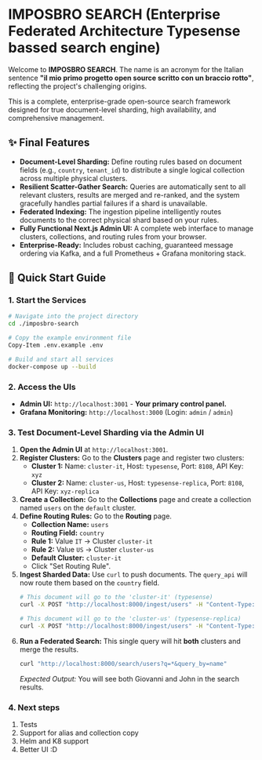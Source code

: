 # IMPOSBRO SEARCH (Enterprise Federated Architecture Typesense bassed search engine)

Welcome to **IMPOSBRO SEARCH**. The name is an acronym for the Italian sentence **"il mio primo progetto open source scritto con un braccio rotto"**, reflecting the project's challenging origins.

This is a complete, enterprise-grade open-source search framework designed for true document-level sharding, high availability, and comprehensive management.
## ✨ Final Features

* **Document-Level Sharding:** Define routing rules based on document fields (e.g., `country`, `tenant_id`) to distribute a single logical collection across multiple physical clusters.
* **Resilient Scatter-Gather Search:** Queries are automatically sent to all relevant clusters, results are merged and re-ranked, and the system gracefully handles partial failures if a shard is unavailable.
* **Federated Indexing:** The ingestion pipeline intelligently routes documents to the correct physical shard based on your rules.
* **Fully Functional Next.js Admin UI:** A complete web interface to manage clusters, collections, and routing rules from your browser.
* **Enterprise-Ready:** Includes robust caching, guaranteed message ordering via Kafka, and a full Prometheus + Grafana monitoring stack.

## 🚀 Quick Start Guide

### 1. Start the Services

```bash
# Navigate into the project directory
cd ./imposbro-search

# Copy the example environment file
Copy-Item .env.example .env

# Build and start all services
docker-compose up --build
```

### 2. Access the UIs

* **Admin UI:** `http://localhost:3001` - **Your primary control panel.**
* **Grafana Monitoring:** `http://localhost:3000` (Login: `admin` / `admin`)

### 3. Test Document-Level Sharding via the Admin UI

1.  **Open the Admin UI** at `http://localhost:3001`.
2.  **Register Clusters:** Go to the **Clusters** page and register two clusters:
    * **Cluster 1:** Name: `cluster-it`, Host: `typesense`, Port: `8108`, API Key: `xyz`
    * **Cluster 2:** Name: `cluster-us`, Host: `typesense-replica`, Port: `8108`, API Key: `xyz-replica`
3.  **Create a Collection:** Go to the **Collections** page and create a collection named `users` on the `default` cluster.
4.  **Define Routing Rules:** Go to the **Routing** page.
    * **Collection Name:** `users`
    * **Routing Field:** `country`
    * **Rule 1:** Value `IT` -> Cluster `cluster-it`
    * **Rule 2:** Value `US` -> Cluster `cluster-us`
    * **Default Cluster:** `cluster-it`
    * Click "Set Routing Rule".
5.  **Ingest Sharded Data:** Use `curl` to push documents. The `query_api` will now route them based on the `country` field.
    ```bash
    # This document will go to the 'cluster-it' (typesense)
    curl -X POST "http://localhost:8000/ingest/users" -H "Content-Type: application/json" -d '{"id": "user-1", "name": "Giovanni", "country": "IT"}'

    # This document will go to the 'cluster-us' (typesense-replica)
    curl -X POST "http://localhost:8000/ingest/users" -H "Content-Type: application/json" -d '{"id": "user-2", "name": "John", "country": "US"}'
    ```
6.  **Run a Federated Search:** This single query will hit **both** clusters and merge the results.
    ```bash
    curl "http://localhost:8000/search/users?q=*&query_by=name"
    ```
    *Expected Output:* You will see both Giovanni and John in the search results.

### 4. Next steps

1.  Tests
2.  Support for alias and collection copy
3.  Helm and K8 support
4.  Better UI :D
